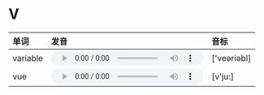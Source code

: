 
# V

| 单词  | 发音 | 音标 |
| :-- | :-- | :-- |
| variable | <audio :src="$withBase('/audio/variable.mp3')" controls="controls"></audio> | ['veəriəbl] |
| vue | <audio :src="$withBase('/audio/vue.mp3')" controls="controls"></audio> | [v'ju:] |

<style lang="css">
audio {
  height: 30px;
}

@media screen and (max-width: 720px){
  audio { 
    width: 20px; 
  } 
}
</style>
